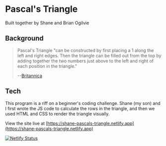 # Pascal's Triangle

Built together by Shane and Brian Ogilvie

## Background

> Pascal's Triangle "can be constructed by first placing a 1 along the left and right edges. Then the triangle can be filled out from the top by adding together the two numbers just above to the left and right of each position in the triangle."
> 
> --[Britannica](https://www.britannica.com/science/Pascals-triangle)

## Tech

This program is a riff on a beginner's coding challenge. Shane (my son) and I first wrote the JS code to calculate the rows in the triangle, and then we used HTML and CSS to render the triangle visually. 

View the site live at [https://shane-pascals-triangle.netlify.app](https://shane-pascals-triangle.netlify.app)

[![Netlify Status](https://api.netlify.com/api/v1/badges/23d53523-18e1-4489-a205-29af79f41cfc/deploy-status)](https://app.netlify.com/sites/shane-pascals-triangle/deploys)